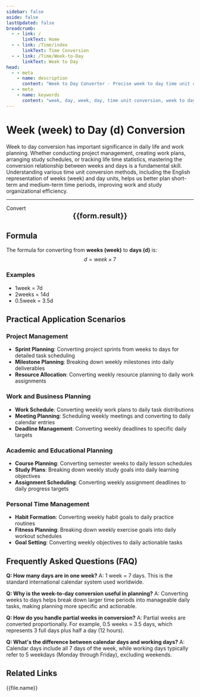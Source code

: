 ```yaml
---
sidebar: false
aside: false
lastUpdated: false
breadcrumb:
  - - link: /
      linkText: Home
  - - link: /Time/index
      linkText: Time Conversion
  - - link: /Time/Week-to-Day
      linkText: Week to Day
head:
  - - meta
    - name: description
      content: "Week to Day Converter - Precise week to day time unit conversion tool. Supports quick conversion between weeks and days, suitable for project management, work planning, study scheduling, and more. Provides detailed conversion formulas, practical application scenarios, and frequently asked questions."
  - - meta
    - name: keywords
      content: "week, day, week, day, time unit conversion, week to day, day conversion, time converter, week unit conversion, week conversion, what is week unit, day unit, week conversion, time week, week to day conversion, time transformation, one week, week definition, week unit, week conversion, how many days in a week, day time calculation, week in English, time week, time unit, time conversion, day unit, one week equals how many days"
---
```

# Week (week) to Day (d) Conversion

Week to day conversion has important significance in daily life and work planning. Whether conducting project management, creating work plans, arranging study schedules, or tracking life time statistics, mastering the conversion relationship between weeks and days is a fundamental skill. Understanding various time unit conversion methods, including the English representation of weeks (week) and day units, helps us better plan short-term and medium-term time periods, improving work and study organizational efficiency.

---
<script setup>
import { onMounted, reactive, inject, ref } from 'vue'
import { NButton,NForm ,NFormItem,NInput,NInputNumber,NSelect,NCard,useMessage,NGrid ,NGi  } from 'naive-ui'
import { defineClientComponent } from 'vitepress'
import { Time } from '../files';

const convert = inject('convert')
const seoKey = ['week unit conversion','week conversion','what is week unit','day unit','week conversion','time week','week to day conversion','time transformation','one week','week definition','week unit','week conversion','how many days in a week','day time calculation','week in English','time week','time unit','time conversion','day unit','one week equals how many days']
const form = reactive({
  number: null,
  result: '',
  title: 'Week to Day Converter'
})

const convertHandler = () => {
  if (form.number !== null && !isNaN(form.number)) {
    const convertedValue = parseFloat(form.number) * 7
    form.result = `${form.number}week = ${convertedValue.toFixed(2)}d`
  } else {
    form.result = 'Please enter a valid number.'
  }
}
</script>

<n-card :title="form.title" size="small" :bordered="false" style="margin-bottom: 16px">
  <n-form size="large" :model="form">
    <n-form-item label="Week (week)">
      <n-input-number v-model:value="form.number" placeholder="Enter weeks" style="width: 100%" />
    </n-form-item>
    <n-form-item>
      <n-button type="info" @click="convertHandler" block>Convert</n-button>
    </n-form-item>
  </n-form>
  <template #footer>
    <div style="font-size: 12px; color: #666; text-align: center;">
      <span v-for="(keyword, index) in seoKey" :key="index">
        {{ keyword }}<span v-if="index < seoKey.length - 1"> | </span>
      </span>
    </div>
  </template>
</n-card>

<n-card  embedded :bordered="false" hoverable>
  <div  style="text-align:center;font-size:20px;">
    <strong>{{form.result}}</strong>
  </div>
</n-card>

## Formula

The formula for converting from **weeks (week)** to **days (d)** is:
$$ d = week \times 7 $$

### Examples
- 1week = 7d
- 2weeks = 14d
- 0.5week = 3.5d

## Practical Application Scenarios

### Project Management
- **Sprint Planning**: Converting project sprints from weeks to days for detailed task scheduling
- **Milestone Planning**: Breaking down weekly milestones into daily deliverables
- **Resource Allocation**: Converting weekly resource planning to daily work assignments

### Work and Business Planning
- **Work Schedule**: Converting weekly work plans to daily task distributions
- **Meeting Planning**: Scheduling weekly meetings and converting to daily calendar entries
- **Deadline Management**: Converting weekly deadlines to specific daily targets

### Academic and Educational Planning
- **Course Planning**: Converting semester weeks to daily lesson schedules
- **Study Plans**: Breaking down weekly study goals into daily learning objectives
- **Assignment Scheduling**: Converting weekly assignment deadlines to daily progress targets

### Personal Time Management
- **Habit Formation**: Converting weekly habit goals to daily practice routines
- **Fitness Planning**: Breaking down weekly exercise goals into daily workout schedules
- **Goal Setting**: Converting weekly objectives to daily actionable tasks

## Frequently Asked Questions (FAQ)

**Q: How many days are in one week?**
A: 1 week = 7 days. This is the standard international calendar system used worldwide.

**Q: Why is the week-to-day conversion useful in planning?**
A: Converting weeks to days helps break down larger time periods into manageable daily tasks, making planning more specific and actionable.

**Q: How do you handle partial weeks in conversion?**
A: Partial weeks are converted proportionally. For example, 0.5 weeks = 3.5 days, which represents 3 full days plus half a day (12 hours).

**Q: What's the difference between calendar days and working days?**
A: Calendar days include all 7 days of the week, while working days typically refer to 5 weekdays (Monday through Friday), excluding weekends.

## Related Links
<n-grid x-gap="12" :cols="2">
  <n-gi v-for="(file, index) in Time" :key="index">
    <n-button
      text
      tag="a"
      :href="file.path"
      type="info"
    >
      {{file.name}}
    </n-button>
  </n-gi>
</n-grid>